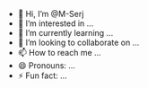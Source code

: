 - 👋 Hi, I’m @M-Serj
- 👀 I’m interested in ...
- 🌱 I’m currently learning ...
- 💞️ I’m looking to collaborate on ...
- 📫 How to reach me ...
- 😄 Pronouns: ...
- ⚡ Fun fact: ...

<!---
M-Serj/M-Serj is a ✨ special ✨ repository because its `README.md` (this file) appears on your GitHub profile.
You can click the Preview link to take a look at your changes.
--->
